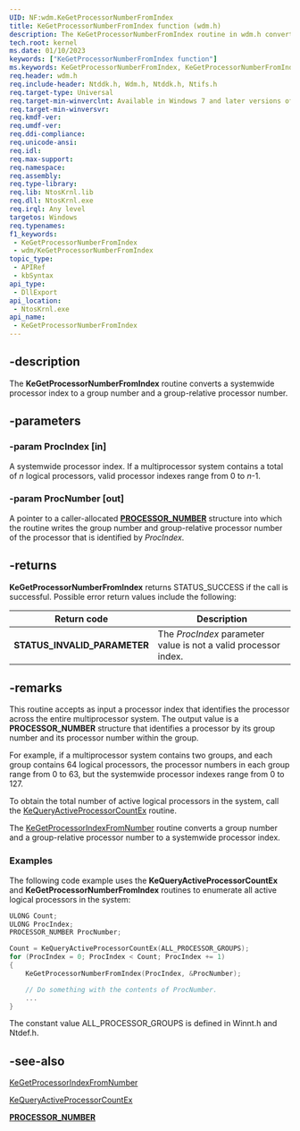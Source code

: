```yaml
---
UID: NF:wdm.KeGetProcessorNumberFromIndex
title: KeGetProcessorNumberFromIndex function (wdm.h)
description: The KeGetProcessorNumberFromIndex routine in wdm.h converts a systemwide processor index to a group number and a group-relative processor number.
tech.root: kernel
ms.date: 01/10/2023
keywords: ["KeGetProcessorNumberFromIndex function"]
ms.keywords: KeGetProcessorNumberFromIndex, KeGetProcessorNumberFromIndex routine [Kernel-Mode Driver Architecture], k105_c0b567bd-4436-4f6a-87a2-86d8b165e2dc.xml, kernel.kegetprocessornumberfromindex, wdm/KeGetProcessorNumberFromIndex
req.header: wdm.h
req.include-header: Ntddk.h, Wdm.h, Ntddk.h, Ntifs.h
req.target-type: Universal
req.target-min-winverclnt: Available in Windows 7 and later versions of Windows.
req.target-min-winversvr: 
req.kmdf-ver: 
req.umdf-ver: 
req.ddi-compliance: 
req.unicode-ansi: 
req.idl: 
req.max-support: 
req.namespace: 
req.assembly: 
req.type-library: 
req.lib: NtosKrnl.lib
req.dll: NtosKrnl.exe
req.irql: Any level
targetos: Windows
req.typenames: 
f1_keywords:
 - KeGetProcessorNumberFromIndex
 - wdm/KeGetProcessorNumberFromIndex
topic_type:
 - APIRef
 - kbSyntax
api_type:
 - DllExport
api_location:
 - NtosKrnl.exe
api_name:
 - KeGetProcessorNumberFromIndex
---
```


## -description

The **KeGetProcessorNumberFromIndex** routine converts a systemwide processor index to a group number and a group-relative processor number.

## -parameters

### -param ProcIndex [in]

A systemwide processor index. If a multiprocessor system contains a total of *n* logical processors, valid processor indexes range from 0 to *n*-1.

### -param ProcNumber [out]

A pointer to a caller-allocated [**PROCESSOR_NUMBER**](../miniport/ns-miniport-_processor_number.md) structure into which the routine writes the group number and group-relative processor number of the processor that is identified by *ProcIndex*.

## -returns

**KeGetProcessorNumberFromIndex** returns STATUS_SUCCESS if the call is successful. Possible error return values include the following:

| Return code | Description |
|---|---|
| **STATUS_INVALID_PARAMETER** | The *ProcIndex* parameter value is not a valid processor index. |

## -remarks

This routine accepts as input a processor index that identifies the processor across the entire multiprocessor system. The output value is a **PROCESSOR_NUMBER** structure that identifies a processor by its group number and its processor number within the group.

For example, if a multiprocessor system contains two groups, and each group contains 64 logical processors, the processor numbers in each group range from 0 to 63, but the systemwide processor indexes range from 0 to 127.

To obtain the total number of active logical processors in the system, call the [KeQueryActiveProcessorCountEx](../ntddk/nf-ntddk-kequeryactiveprocessorcountex.md) routine.

The [KeGetProcessorIndexFromNumber](../ntifs/nf-ntifs-kegetprocessorindexfromnumber.md) routine converts a group number and a group-relative processor number to a systemwide processor index.

### Examples

The following code example uses the **KeQueryActiveProcessorCountEx** and **KeGetProcessorNumberFromIndex** routines to enumerate all active logical processors in the system:

```cpp
ULONG Count;
ULONG ProcIndex;
PROCESSOR_NUMBER ProcNumber;

Count = KeQueryActiveProcessorCountEx(ALL_PROCESSOR_GROUPS);
for (ProcIndex = 0; ProcIndex < Count; ProcIndex += 1)
{
    KeGetProcessorNumberFromIndex(ProcIndex, &ProcNumber);

    // Do something with the contents of ProcNumber.
    ...
}
```

The constant value ALL_PROCESSOR_GROUPS is defined in Winnt.h and Ntdef.h.

## -see-also

[KeGetProcessorIndexFromNumber](../ntifs/nf-ntifs-kegetprocessorindexfromnumber.md)

[KeQueryActiveProcessorCountEx](../ntddk/nf-ntddk-kequeryactiveprocessorcountex.md)

[**PROCESSOR_NUMBER**](../miniport/ns-miniport-_processor_number.md)